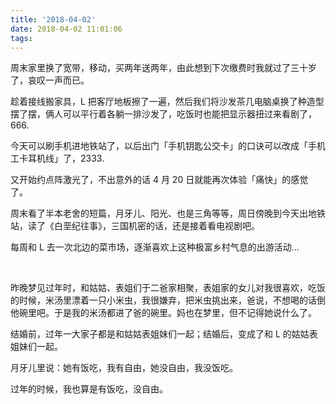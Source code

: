 ```yaml
---
title: '2018-04-02'
date: 2018-04-02 11:01:06
tags:
---
```


周末家里换了宽带，移动，买两年送两年，由此想到下次缴费时我就过了三十岁了，哀叹一声而已。

趁着接线搬家具，L 把客厅地板擦了一遍，然后我们将沙发茶几电脑桌换了种造型摆了摆，俩人可以平行着各躺一排沙发了，吃饭时也能把显示器扭过来看剧了，666.

今天可以刷手机进地铁站了，以后出门「手机钥匙公交卡」的口诀可以改成「手机工卡耳机线」了，2333.

又开始约点阵激光了，不出意外的话 4 月 20 日就能再次体验「痛快」的感觉了。

周末看了半本老舍的短篇，月牙儿、阳光、也是三角等等，周日傍晚到今天出地铁站，读了《白垩纪往事》，三国机密的话，还是接着看电视剧吧。

每周和 L 去一次北边的菜市场，逐渐喜欢上这种极富乡村气息的出游活动...

<br />

昨晚梦见过年时，和姑姑、表姐们于二爸家相聚，表姐家的女儿对我很喜欢，吃饭的时候，米汤里漂着一只小米虫，我很嫌弃，把米虫挑出来，爸说，不想喝的话倒他碗里吧。于是我的米汤都进了爸的碗里。妈也在梦里，但不记得她说什么了。

结婚前，过年一大家子都是和姑姑表姐妹们一起；结婚后，变成了和 L 的姑姑表姐妹们一起。

月牙儿里说：她有饭吃，我有自由，她没自由，我没饭吃。

过年的时候，我也算是有饭吃，没自由。



